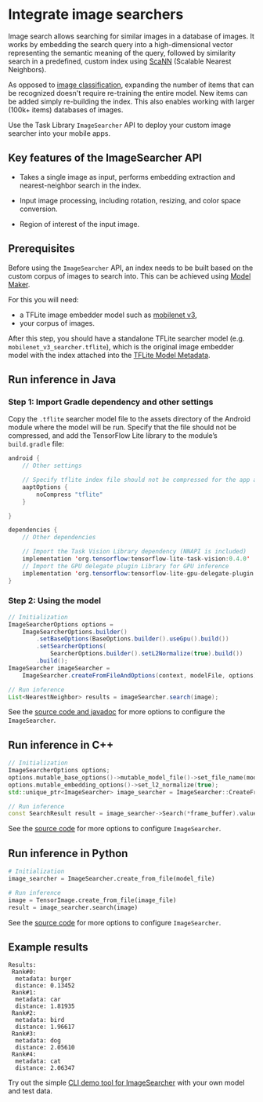 # Integrate image searchers

Image search allows searching for similar images in a database of images. It
works by embedding the search query into a high-dimensional vector representing
the semantic meaning of the query, followed by similarity search in a
predefined, custom index using
[ScaNN](https://github.com/google-research/google-research/tree/master/scann)
(Scalable Nearest Neighbors).

As opposed to
[image classification](https://www.tensorflow.org/lite/inference_with_metadata/task_library/image_classifier),
expanding the number of items that can be recognized doesn't require re-training
the entire model. New items can be added simply re-building the index. This also
enables working with larger (100k+ items) databases of images.

Use the Task Library `ImageSearcher` API to deploy your custom image searcher
into your mobile apps.

## Key features of the ImageSearcher API

*   Takes a single image as input, performs embedding extraction and
    nearest-neighbor search in the index.

*   Input image processing, including rotation, resizing, and color space
    conversion.

*   Region of interest of the input image.

## Prerequisites

Before using the `ImageSearcher` API, an index needs to be built based on the
custom corpus of images to search into. This can be achieved using
[Model Maker](https://www.tensorflow.org/lite/guide/model_maker).

For this you will need:

*   a TFLite image embedder model such as
    [mobilenet v3](https://tfhub.dev/google/lite-model/imagenet/mobilenet_v3_small_100_224/feature_vector/5/metadata/1),
*   your corpus of images.

After this step, you should have a standalone TFLite searcher model (e.g.
`mobilenet_v3_searcher.tflite`), which is the original image embedder model with
the index attached into the
[TFLite Model Metadata](https://www.tensorflow.org/lite/convert/metadata).

## Run inference in Java

### Step 1: Import Gradle dependency and other settings

Copy the `.tflite` searcher model file to the assets directory of the Android
module where the model will be run. Specify that the file should not be
compressed, and add the TensorFlow Lite library to the module’s `build.gradle`
file:

```java
android {
    // Other settings

    // Specify tflite index file should not be compressed for the app apk
    aaptOptions {
        noCompress "tflite"
    }

}

dependencies {
    // Other dependencies

    // Import the Task Vision Library dependency (NNAPI is included)
    implementation 'org.tensorflow:tensorflow-lite-task-vision:0.4.0'
    // Import the GPU delegate plugin Library for GPU inference
    implementation 'org.tensorflow:tensorflow-lite-gpu-delegate-plugin:0.4.0'
}
```

### Step 2: Using the model

```java
// Initialization
ImageSearcherOptions options =
    ImageSearcherOptions.builder()
        .setBaseOptions(BaseOptions.builder().useGpu().build())
        .setSearcherOptions(
            SearcherOptions.builder().setL2Normalize(true).build())
        .build();
ImageSearcher imageSearcher =
    ImageSearcher.createFromFileAndOptions(context, modelFile, options);

// Run inference
List<NearestNeighbor> results = imageSearcher.search(image);
```

See the
[source code and javadoc](https://github.com/tensorflow/tflite-support/blob/master/tensorflow_lite_support/java/src/java/org/tensorflow/lite/task/vision/searcher/ImageSearcher.java)
for more options to configure the `ImageSearcher`.

## Run inference in C++

```c++
// Initialization
ImageSearcherOptions options;
options.mutable_base_options()->mutable_model_file()->set_file_name(model_file);
options.mutable_embedding_options()->set_l2_normalize(true);
std::unique_ptr<ImageSearcher> image_searcher = ImageSearcher::CreateFromOptions(options).value();

// Run inference
const SearchResult result = image_searcher->Search(*frame_buffer).value();
```

See the
[source code](https://github.com/tensorflow/tflite-support/blob/master/tensorflow_lite_support/cc/task/vision/image_searcher.h)
for more options to configure `ImageSearcher`.

## Run inference in Python

```python
# Initialization
image_searcher = ImageSearcher.create_from_file(model_file)

# Run inference
image = TensorImage.create_from_file(image_file)
result = image_searcher.search(image)
```

See the
[source code](https://github.com/tensorflow/tflite-support/blob/master/tensorflow_lite_support/python/task/vision/image_searcher.py)
for more options to configure `ImageSearcher`.

## Example results

```
Results:
 Rank#0:
  metadata: burger
  distance: 0.13452
 Rank#1:
  metadata: car
  distance: 1.81935
 Rank#2:
  metadata: bird
  distance: 1.96617
 Rank#3:
  metadata: dog
  distance: 2.05610
 Rank#4:
  metadata: cat
  distance: 2.06347
```

Try out the simple
[CLI demo tool for ImageSearcher](https://github.com/tensorflow/tflite-support/tree/master/tensorflow_lite_support/examples/task/vision/desktop#imagesearcher)
with your own model and test data.

